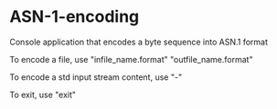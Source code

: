 # ASN-1-encoding
Console application that encodes a byte sequence into ASN.1 format

To encode a file, use "infile_name.format" "outfile_name.format"

To encode a std input stream content, use "-"

To exit, use "exit"

